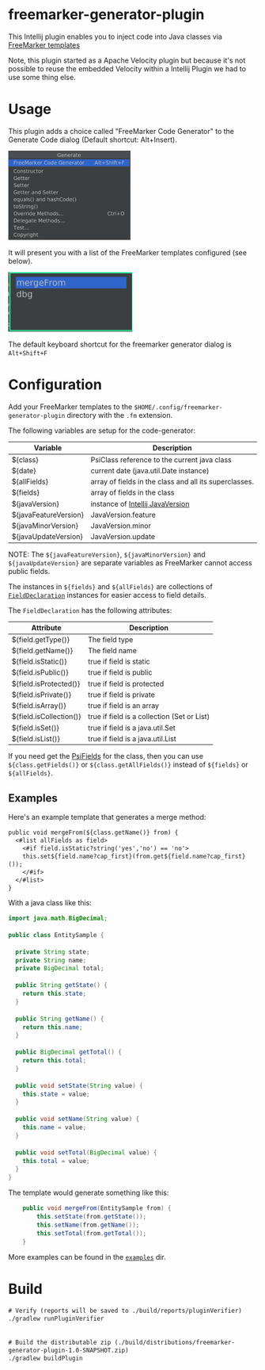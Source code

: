 # freemarker-generator-plugin

This Intellij plugin enables you to inject code into 
Java classes via <a href="https://freemarker.apache.org/">FreeMarker templates</a>

Note, this plugin started as a Apache Velocity plugin but because it's not possible 
to reuse the embedded Velocity within a Intellij Plugin we had to use some thing else. 

# Usage

This plugin adds a choice called "FreeMarker Code Generator" 
to the Generate Code dialog (Default shortcut: Alt+Insert).

<img title="Generate Code dialog" src="./assets/generate-code-dialog.png" alt="Generate Code Dialog" height="180"/>

It will present you with a list of the FreeMarker templates configured (see below).

<img title="FreeMarker Generator Dialog" src="./assets/freemarker-gencode-dialog.png" alt="FreeMarker Generator Dialog" height="120"/>

The default keyboard shortcut for the freemarker generator dialog is `Alt+Shift+F`

# Configuration

Add your FreeMarker templates to the 
`$HOME/.config/freemarker-generator-plugin` 
directory with the `.fm` extension.

The following variables are setup for the code-generator:

| Variable              | Description                                                                                                                                                          |
|-----------------------|----------------------------------------------------------------------------------------------------------------------------------------------------------------------|
| ${class}              | PsiClass reference to the current java class                                                                                                                         |
| ${date}               | current date (java.util.Date instance)                                                                                                                               |
| ${allFields}          | array of fields in the class and all its superclasses.                                                                                                               |
| ${fields}             | array of fields in the class                                                                                                                                         |
| ${javaVersion}        | instance of <a href="https://github.com/JetBrains/intellij-community/blob/master/platform/util/src/com/intellij/util/lang/JavaVersion.java">Intellij JavaVersion</a> | 
| ${javaFeatureVersion} | JavaVersion.feature                                                                                                                                                  |
| ${javaMinorVersion}   | JavaVersion.minor                                                                                                                                                    |                                                                                                                                                   |
| ${javaUpdateVersion}  | JavaVersion.update                                                                                                                                                   |

NOTE: The `${javaFeatureVersion}`, `${javaMinorVersion}` and `${javaUpdateVersion}` 
are separate variables as FreeMarker cannot access public fields.

The instances in `${fields}` and `${allFields}` are collections 
of [`FieldDeclaration`](src/main/java/com/pehrs/intellij/freemarker/plugin/FieldDeclaration.java) 
instances for easier access to field details. 

The `FieldDeclaration` has the following attributes:

| Attribute               | Description |
|-------------------------|-------------|
| ${field.getType()}      | The field type |
| ${field.getName()}      | The field name | 
| ${field.isStatic()}     | true if field is static |
| ${field.isPublic()}     | true if field is public |
| ${field.isProtected()}  | true if field is protected |
| ${field.isPrivate()}    | true if field is private |
| ${field.isArray()}      | true if field is an array |
| ${field.isCollection()} | true if field is a collection (Set or List) |
| ${field.isSet()}        | true if field is a java.util.Set |
| ${field.isList()}       | true if field is a java.util.List |

If you need get the [PsiFields](https://github.com/JetBrains/intellij-community/blob/master/java/java-psi-api/src/com/intellij/psi/PsiField.java) 
for the class, then you can use
`${class.getFields()}` or `${class.getAllFields()}` instead of `${fields}` or `${allFields}`.

## Examples

Here's an example template that generates a merge method:
```freemarker
public void mergeFrom(${class.getName()} from) {
  <#list allFields as field>
    <#if field.isStatic?string('yes','no') == 'no'>
    this.set${field.name?cap_first}(from.get${field.name?cap_first}());
    </#if>
  </#list>
}
```
With a java class like this:

```java
import java.math.BigDecimal;

public class EntitySample {

  private String state;
  private String name;
  private BigDecimal total;

  public String getState() {
    return this.state;
  }

  public String getName() {
    return this.name;
  }

  public BigDecimal getTotal() {
    return this.total;
  }
  
  public void setState(String value) {
    this.state = value;
  }

  public void setName(String value) {
    this.name = value;
  }

  public void setTotal(BigDecimal value) {
    this.total = value;
  }
}
```

The template would generate something like this:
```java
    public void mergeFrom(EntitySample from) {
        this.setState(from.getState());
        this.setName(from.getName());
        this.setTotal(from.getTotal());
    }
```

More examples can be found in the [`examples`](./examples) dir.

# Build

```shell
# Verify (reports will be saved to ./build/reports/pluginVerifier)
./gradlew runPluginVerifier


# Build the distributable zip (./build/distributions/freemarker-generator-plugin-1.0-SNAPSHOT.zip)
./gradlew buildPlugin
```
